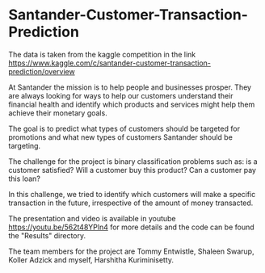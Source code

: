 # Santander-Customer-Transaction-Prediction

The data is taken from the kaggle competition in the link https://www.kaggle.com/c/santander-customer-transaction-prediction/overview 

At Santander the mission is to help people and businesses prosper. They are always looking for ways to help our customers understand their financial health and identify which products and services might help them achieve their monetary goals.

The goal is to predict what types of customers should be targeted for promotions and what new types of customers Santander should be targeting.

The challenge for the project is binary classification problems such as: is a customer satisfied? Will a customer buy this product? Can a customer pay this loan?

In this challenge, we tried to identify which customers will make a specific transaction in the future, irrespective of the amount of money transacted. 

The presentation and video is available in youtube https://youtu.be/562t48YPln4 for more details and the code can be found the "Results" directory.

The team members for the project are Tommy Entwistle, Shaleen Swarup, Koller Adzick and myself, Harshitha Kuriminisetty.
